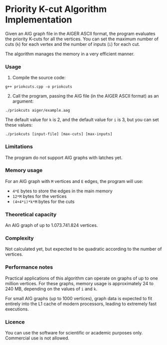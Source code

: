 # Priority K-cut Algorithm Implementation

Given an AIG graph file in the AIGER ASCII format, the program evaluates the priority K-cuts for all the vertices. You can set
the maximum number of cuts (`k`) for each vertex and the number of inputs (`i`) for each cut.

The algorithm manages the memory in a very efficient manner.

### Usage
1. Compile the source code:
```
g++ priokcuts.cpp -o priokcuts
```
2. Call the program, passing the AIG file (in the AIGER ASCII format) as an argument:
```
./priokcuts aiger/example.aag
```
The default value for `k` is 2, and the default value for `i` is 3, but you can set these values:
```
./priokcuts [input-file] [max-cuts] [max-inputs]
```
### Limitations
The program do not support AIG graphs with latches yet.

###	Memory usage

For an AIG graph with `M` vertices and `E` edges, the program will use:

* `4*E` bytes to store the edges in the main memory
* `12*M` bytes for the vertices
* `(4+4*i)*k*M` bytes for the cuts

### Theoretical capacity

An AIG graph of up to 1.073.741.824 vertices.

### Complexity

Not calculated yet, but expected to be quadratic according to the number of vertices.

### Performance notes

Practical applications of this algorithm can operate on graphs
of up to one million vertices. For these graphs, memory usage is
approximately 24 to 240 MB, depending on the values
of `i` and `k`.
	
For small AIG graphs (up to 1000 vertices), graph data is expected
to fit entirely into the L1 cache of modern processors,
leading to extremely fast executions.

### Licence

You can use the software for scientific or academic purposes only. Commercial use is not allowed.
